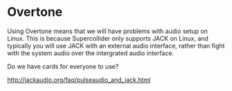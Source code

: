 # Overtone

Using Overtone means that we will have problems with audio setup on Linux. This
is because Supercollider only supports JACK on Linux, and typically you will
use JACK with an external audio interface, rather than fight with the system
audio over the intergrated audio interface.

Do we have cards for everyone to use?

http://jackaudio.org/faq/pulseaudio_and_jack.html

